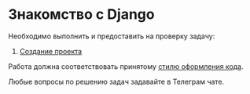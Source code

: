 Знакомство с Django
===

Необходимо выполнить и предоставить на проверку задачу:

1. [Создание проекта](./first_project/)


Работа должна соответствовать
принятому [стилю оформления кода](https://github.com/netology-code/codestyle/tree/master/python).

Любые вопросы по решению задач задавайте в Телеграм чате.
